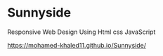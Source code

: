 # Sunnyside
Responsive Web Design Using Html css JavaScript

 https://mohamed-khaled11.github.io/Sunnyside/
